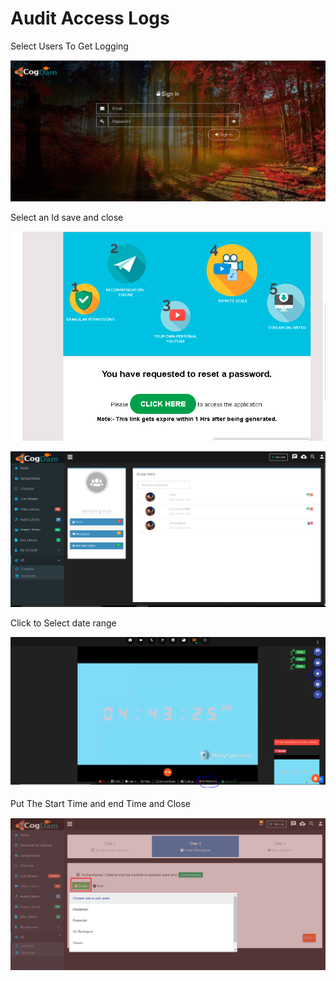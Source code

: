 # Audit Access Logs

Select Users To Get Logging

![](../.gitbook/assets/image%20%28106%29.png)

Select an Id save and close

![](../.gitbook/assets/image%20%28214%29.png)

![](../.gitbook/assets/image%20%28260%29.png)

Click to Select date range

![](../.gitbook/assets/image%20%28154%29.png)

Put The Start Time and end Time and Close

![](../.gitbook/assets/image%20%28208%29.png)

